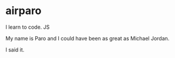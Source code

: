 # airparo
I learn to code. JS

My name is Paro and I could have been as great as Michael Jordan.

I said it.
